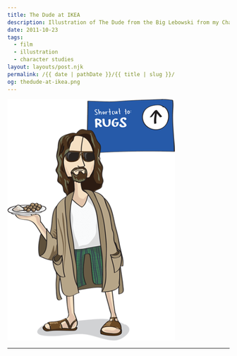 ```yaml
---
title: The Dude at IKEA
description: Illustration of The Dude from the Big Lebowski from my Character Studies series.
date: 2011-10-23
tags: 
  - film
  - illustration
  - character studies
layout: layouts/post.njk
permalink: /{{ date | pathDate }}/{{ title | slug }}/
og: thedude-at-ikea.png
---
```


<p class="center">
  <img src="/img/thedude-at-ikea.png" alt="The Dude from The Big Lebowski at IKEA holding a plate of meatballs" style="max-width: 380px" />
</p>

---
